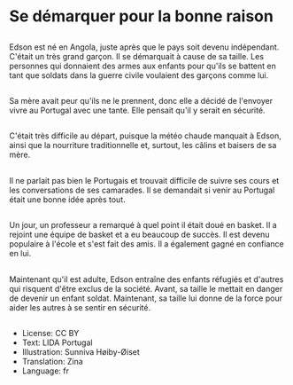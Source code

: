 # Se démarquer pour la bonne raison

##
Edson est né en Angola, juste après que le pays soit devenu indépendant. C'était un très grand garçon. Il se démarquait à cause de sa taille. Les personnes qui donnaient des armes aux enfants pour qu'ils se battent en tant que soldats dans la guerre civile voulaient des garçons comme lui.

##
Sa mère avait peur qu'ils ne le prennent, donc elle a décidé de l'envoyer vivre au Portugal avec une tante. Elle pensait qu'il y serait en sécurité.

##
C'était très difficile au départ, puisque la météo chaude manquait à Edson, ainsi que la nourriture traditionnelle et, surtout, les câlins et baisers de sa mère.

##
Il ne parlait pas bien le Portugais et trouvait difficile de suivre ses cours et les conversations de ses camarades. Il se demandait si venir au Portugal était une bonne idée après tout.

##
Un jour, un professeur a remarqué à quel point il était doué en basket. Il a rejoint une équipe de basket et a eu beaucoup de succès. Il est devenu populaire à l'école et s'est fait des amis. Il a également gagné en confiance en lui.

##
Maintenant qu'il est adulte, Edson entraîne des enfants réfugiés et d'autres qui risquent d'être exclus de la société. Avant, sa taille le mettait en danger de devenir un enfant soldat. Maintenant, sa taille lui donne de la force pour aider les autres à se sentir en sécurité.

##
* License: CC BY
* Text: LIDA Portugal
* Illustration: Sunniva Høiby-Øiset
* Translation: Zina
* Language: fr
